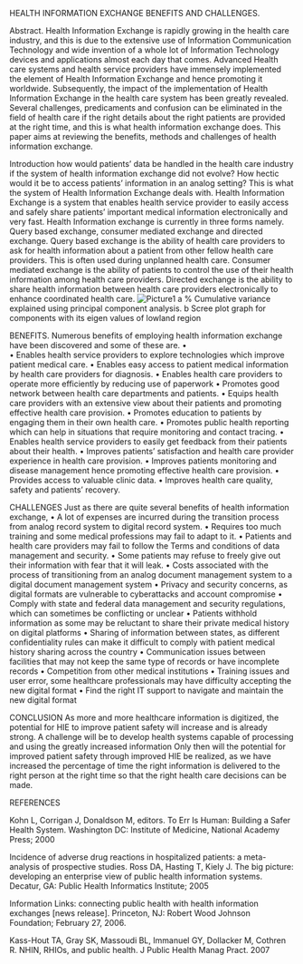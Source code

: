 HEALTH INFORMATION EXCHANGE BENEFITS AND CHALLENGES.

Abstract. 
Health Information Exchange is rapidly growing in the health care industry, and this is due to the extensive use of Information Communication Technology and wide invention of a whole lot of Information Technology devices and applications almost each day that comes. Advanced Health care systems and health service providers have immensely implemented the element of Health Information Exchange and hence promoting it worldwide. Subsequently, the impact of the implementation of Health Information Exchange in the health care system has been greatly revealed.  Several challenges, predicaments and confusion can be eliminated in the field of health care if the right details about the right patients are provided at the right time, and this is what health information exchange does. This paper aims at reviewing the benefits, methods and challenges of health information exchange.

Introduction
 how would patients’ data be handled in the health care industry if the system of health information exchange did not evolve? How hectic would it be to access patients’ information in an analog setting? This is what the system of Health Information Exchange deals with. Health Information Exchange is a system that enables health service provider to easily access and safely share patients’ 
important medical information electronically and very fast.
Health Information exchange is currently in three forms namely.
Query based exchange, consumer mediated exchange and directed exchange.
Query based exchange is the ability of health care providers to ask for health information about a patient from other fellow health care providers. This is often used during unplanned health care.
Consumer mediated exchange is the ability of patients to control the use of their health information among health care providers.
Directed exchange is the ability to share health information between health care providers electronically to enhance coordinated health care.
 ![Picture1](https://user-images.githubusercontent.com/117512700/210268899-23b365c9-7a6a-4677-8228-31a9767f0a43.png)
a % Cumulative variance explained using principal component analysis. b Scree plot graph for components with its eigen values of lowland region

BENEFITS.
Numerous benefits of employing health information exchange have been discovered and some of these are.
•	
•	Enables health service providers to explore technologies which improve patient medical care.
•	Enables easy access to patient medical information by health care providers for diagnosis.
•	Enables health care providers to operate more efficiently by reducing use of paperwork
•	Promotes good network between health care departments and patients.
•	Equips health care providers with an extensive view about their patients and promoting effective health care provision.
•	Promotes education to patients by engaging them in their own health care.
•	Promotes public health reporting which can help in situations that require monitoring and contact tracing.
•	Enables health service providers to easily get feedback from their patients about their health.
•	Improves patients’ satisfaction and health care provider experience in health care provision.
•	Improves patients monitoring and disease management hence promoting effective health care provision.
•	Provides access to valuable clinic data.
•	Improves health care quality, safety and patients’ recovery.

CHALLENGES
Just as there are quite several benefits of health information exchange, 
•	A lot of expenses are incurred during the transition process from analog record system to digital record system.
•	Requires too much training and some medical professions may fail to adapt to it.
•	Patients and health care providers may fail to follow the Terms and conditions of data management and security.
•	Some patients may refuse to freely give out their information with fear that it will leak.
•	Costs associated with the process of transitioning from an analog document management system to a digital document management system
•	Privacy and security concerns, as digital formats are vulnerable to cyberattacks and account compromise
•	Comply with state and federal data management and security regulations, which can sometimes be conflicting or unclear
•	Patients withhold information as some may be reluctant to share their private medical history on digital platforms
•	Sharing of information between states, as different confidentiality rules can make it difficult to comply with patient medical history sharing across the country
•	Communication issues between facilities that may not keep the same type of records or have incomplete records
•	Competition from other medical institutions
•	Training issues and user error, some healthcare professionals may have difficulty accepting the new digital format
•	Find the right IT support to navigate and maintain the new digital format 

CONCLUSION
As more and more healthcare information is digitized, the potential for HIE to improve patient safety will increase and is already strong. A challenge will be to develop health systems capable of processing and using the greatly increased information Only then will the potential for improved patient safety through improved HIE be realized, as we have increased the percentage of time the right information is delivered to the right person at the right time so that the right health care decisions can be made.

REFERENCES

Kohn L, Corrigan J, Donaldson M, editors. To Err Is Human: Building a Safer Health System. Washington DC: Institute of Medicine, National Academy Press; 2000

Incidence of adverse drug reactions in hospitalized patients: a meta-analysis of prospective studies.
 Ross DA, Hasting T, Kiely J. The big picture: developing an enterprise view of public health information systems. Decatur, GA: Public Health Informatics Institute; 2005

 Information Links: connecting public health with health information exchanges [news release]. Princeton, NJ: Robert Wood Johnson Foundation; February 27, 2006.

Kass-Hout TA, Gray SK, Massoudi BL, Immanuel GY, Dollacker M, Cothren R. NHIN, RHIOs, and public health. J Public Health Manag Pract. 2007



